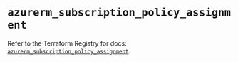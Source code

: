# `azurerm_subscription_policy_assignment`

Refer to the Terraform Registry for docs: [`azurerm_subscription_policy_assignment`](https://registry.terraform.io/providers/hashicorp/azurerm/4.48.0/docs/resources/subscription_policy_assignment).
